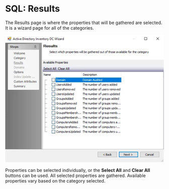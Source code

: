 # SQL: Results

The Results page is where the properties that will be gathered are selected. It is a wizard page for
all of the categories.

![SQL Data Collector Wizard Results Page](../../../../../static/img/product_docs/accessanalyzer/admin/datacollector/adinventory/results.webp)

Properties can be selected individually, or the **Select All** and **Clear All** buttons can be
used. All selected properties are gathered. Available properties vary based on the category
selected.
